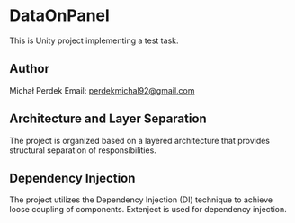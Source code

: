# DataOnPanel

This is Unity project implementing a test task.

## Author

Michał Perdek
Email: perdekmichal92@gmail.com

## Architecture and Layer Separation

The project is organized based on a layered architecture that provides structural separation of responsibilities.

## Dependency Injection

The project utilizes the Dependency Injection (DI) technique to achieve loose coupling of components. Extenject is used for dependency injection.
